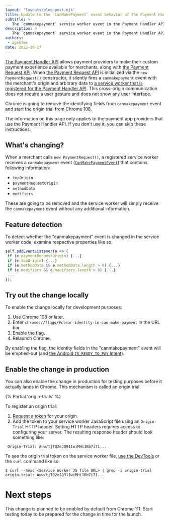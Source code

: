 ```yaml
---
layout: 'layouts/blog-post.njk'
title: Update to the `CanMakePayment` event behavior of the Payment Handler API
subtitle: >
   The `canmakepayment` service worker event in the Payment Handler API lets the merchant know whether the user has a card on file in an installed payment app. Chrome is removing properties attached to the event.
description: >
   The `canmakepayment` service worker event in the Payment Handler API lets the merchant know whether the user has a card on file in an installed payment app. Chrome is removing properties attached to the event.
authors:
 - agektmr
date: 2022-10-27
---
```

 
[The Payment Handler API](https://web.dev/web-based-payment-apps-overview/)
allows payment providers to make their custom payment experience available for
merchants, along with [the Payment Request
API](https://web.dev/how-payment-request-api-works/). When [the Payment Request
API](https://web.dev/how-payment-request-api-works/) is initialized via the
`new PaymentRequest()` constructor, it silently fires a `canmakepayment` event with
the merchant's origin and arbitrary data to
[a service worker that is registered for the Payment Handler API](https://web.dev/orchestrating-payment-transactions/).
This cross-origin communication does not require a user gesture and does not
show any user interface.
 
Chrome is going to remove the identifying fields from `canmakepayment` event
and start the origin trial from Chrome 108.
 
The information on this page only applies to the payment app providers that use
the Payment Handler API. If you don't use it, you can skip these instructions.
 
## What's changing?
 
When a merchant calls `new PaymentRequest()`, a registered service worker
receives a `canmakepayment` event
([`CanMakePaymentEvent`](https://w3c.github.io/payment-handler/#the-canmakepaymentevent))
that contains following information:
 
-   `topOrigin`
-   `paymentRequestOrigin`
-   `methodData`
-   `modifiers`
 
These are going to be removed and the service worker will simply receive the
`canmakepayment` event without any additional information.
 
## Feature detection
 
To detect whether the "canmakepayment" event is changed in the service worker
code, examine respective properties like so:
 
```js
self.addEventListener(e => {
 if (e.paymentRequestOrigin) {...}
 if (e.topOrigin) {...}
 if (e.methodData && e.methodData.length > 0) {...}
 if (e.modifiers && e.modifiers.length > 0) {...}
 ...
});
```
 
## Try out the change locally
 
To enable the change locally for development purposes:
 
1. Use Chrome 108 or later.
2. Enter `chrome://flags/#clear-identity-in-can-make-payment` in the URL bar.
3. Enable the flag.
4. Relaunch Chrome.
 
By enabling the flag, the identity fields in the "canmakepayment" event will be
emptied-out (and
[the Android `IS_READY_TO_PAY` Intent](https://web.dev/android-payment-apps-developers-guide/#step-2-let-a-merchant-know-if-a-customer-has-an-enrolled-instrument-that-is-ready-to-pay)).
 
## Enable the change in production
 
You can also enable the change in production for testing purposes before it
actually lands in Chrome. This mechanism is called an origin trial.
 
{% Partial 'origin-trials' %}
 
To register an origin trial:
 
1. [Request a token](/origintrials/#/view_trial/3462142213541068801)
for your origin.
2. Add the token to your service worker JavaScript file using an `Origin-Trial`
HTTP header. Setting HTTP headers requires access to configuring your server.
The resulting response header should look something like:
 
```text
 Origin-Trial: Auw/tjTQ2eJQ911wiMHi1Bb7i71...
 ```
 
To see the origin trial token on the service worker file,
[use the DevTools](/docs/devtools/network/reference/#headers)
or the `curl` command like so:
 
```shell
$ curl --head <Service Worker JS file URL> | grep -i origin-trial
origin-trial: Auw/tjTQ2eJQ911wiMHi1Bb7i71...
```
 
# Next steps
 
This change is planned to be enabled by default from Chrome 111. Start testing today to be prepared
for the change in time for the launch.

